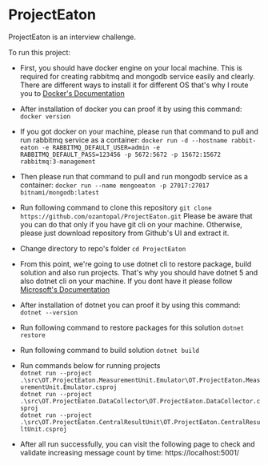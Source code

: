 # ProjectEaton
ProjectEaton is an interview challenge.

To run this project:

* First, you should have docker engine on your local machine. This is required for creating rabbitmq and mongodb service easily and clearly. There are different ways to install it for different OS that's why I route you to [Docker's Documentation](https://www.docker.com/products/docker-desktop)
* After installation of docker you can proof it by using this command: `docker version`
* If you got docker on your machine, please run that command to pull and run rabbitmq service as a container: `docker run -d --hostname rabbit-eaton -e RABBITMQ_DEFAULT_USER=admin -e RABBITMQ_DEFAULT_PASS=123456 -p 5672:5672 -p 15672:15672 rabbitmq:3-management`
* Then please run that command to pull and run mongodb service as a container: `docker run --name mongoeaton -p 27017:27017 bitnami/mongodb:latest`
* Run following command to clone this repository `git clone https://github.com/ozantopal/ProjectEaton.git` Please be aware that you can do that only if you have git cli on your machine. Otherwise, please just download repository from Github's UI and extract it.
* Change directory to repo's folder `cd ProjectEaton`
* From this point, we're going to use dotnet cli to restore package, build solution and also run projects. That's why you should have dotnet 5 and also dotnet cli on your machine. If you dont have it please follow [Microsoft's Documentation](https://dotnet.microsoft.com/download/dotnet/5.0) 
* After installation of dotnet you can proof it by using this command: `dotnet --version`

* Run following command to restore packages for this solution `dotnet restore`
* Run following command to build solution `dotnet build`
* Run commands below for running projects  
`dotnet run --project .\src\OT.ProjectEaton.MeasurementUnit.Emulator\OT.ProjectEaton.MeasurementUnit.Emulator.csproj`  
`dotnet run --project .\src\OT.ProjectEaton.DataCollector\OT.ProjectEaton.DataCollector.csproj`  
`dotnet run --project .\src\OT.ProjectEaton.CentralResultUnit\OT.ProjectEaton.CentralResultUnit.csproj`
* After all run successfully, you can visit the following page to check and validate increasing message count by time: https://localhost:5001/
